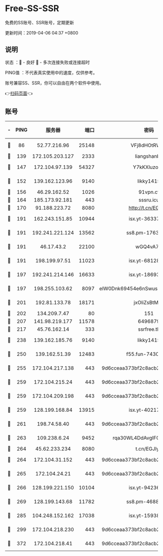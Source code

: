 # Free-SS-SSR

免费的SS账号、SSR账号，定期更新

更新时间：2019-04-06 04:37 +0800

## 说明

状态     ：🙂 - 良好 🙁 - 多次连接失败或连接超时

PING值   ：不代表真实使用中的速度，仅供参考。

账号兼容SS、SSR，你可以自由在两个软件中使用。

👉[扫码页面](https://liesauer.github.io/Free-SS-SSR/)👈

## 账号

|-|PING|服务器|端口|密码|加密方式|区域|
|:----:|:----:|:-----:|-----:|:----:|:----:|:----:|
|🙂|86|52.77.216.96|25148|VFj8dHOtRWXu|aes-256-cfb|SG|
|🙂|139|172.105.203.127|2333|liangshanbo|chacha20|JP|
|🙂|147|172.104.97.139|54327|Y7kKXluzoznj|aes-256-cfb|JP|
|🙂|152|139.162.123.96|9140|likky1415|aes-256-cfb|JP|
|🙂|156|46.29.162.52|1026|91vpn.cf|rc4-md5|RU|
|🙂|164|185.173.92.181|443|sssru.icu|rc4-md5|RU|
|🙂|170|91.188.223.72|8080|http://t.cn/EGJIyrl|rc4-md5|RU|
|🙂|191|162.243.151.85|10944|isx.yt-36337556|aes-256-cfb|US|
|🙂|191|192.241.221.124|13562|ss8.pm-17637421|aes-256-cfb|US|
|🙂|191|46.17.43.2|22100|wGQ4vA7D|aes-256-gcm|RU|
|🙂|191|198.199.97.51|11023|isx.yt-68128426|aes-256-cfb|US|
|🙂|197|192.241.214.146|16633|isx.yt-18693528|aes-256-cfb|US|
|🙂|197|198.255.103.62|8097|eIW0Dnk69454e6nSwuspv9DmS201tQ0D|aes-256-cfb|US|
|🙂|201|192.81.133.78|18171|jxOliZsBtMYa|aes-256-cfb|US|
|🙂|202|134.209.7.47|80|151|chacha20|US|
|🙂|207|141.98.219.177|11578|6496879|chacha20|US|
|🙂|217|45.76.162.14|333|ssrfree.tk|rc4|SG|
|🙂|238|139.162.185.76|9140|likky1415|aes-256-cfb|DE|
|🙂|250|139.162.51.39|12483|f55.fun-74303824|aes-256-cfb|SG|
|🙂|255|172.104.217.138|443|9d6cceaa373bf2c8acb22e60b6a58be6|aes-256-cfb|US|
|🙂|259|172.104.215.24|443|9d6cceaa373bf2c8acb22e60b6a58be6|aes-256-cfb|US|
|🙂|259|172.104.209.198|443|9d6cceaa373bf2c8acb22e60b6a58be6|aes-256-cfb|US|
|🙂|259|128.199.168.84|13915|isx.yt-40217254|aes-256-cfb|SG|
|🙂|261|198.74.58.40|443|9d6cceaa373bf2c8acb22e60b6a58be6|aes-256-cfb|US|
|🙂|263|109.238.6.24|9452|rqa30WL4DdAvgIFG6Fs3znzTa|aes-256-cfb|FR|
|🙂|264|45.62.233.234|8080|t.cn/EGJIyrl|rc4-md5|CA|
|🙂|264|172.104.31.152|443|9d6cceaa373bf2c8acb22e60b6a58be6|aes-256-cfb|US|
|🙂|265|172.104.24.21|443|9d6cceaa373bf2c8acb22e60b6a58be6|aes-256-cfb|US|
|🙂|266|128.199.221.150|10104|isx.yt-94236537|aes-256-cfb|SG|
|🙂|269|128.199.143.68|11782|ss8.pm-46888146|aes-256-cfb|SG|
|🙂|285|104.248.152.162|17038|isx.yt-15938934|aes-256-cfb|SG|
|🙂|299|172.104.218.230|443|9d6cceaa373bf2c8acb22e60b6a58be6|aes-256-cfb|US|
|🙂|372|172.104.218.41|443|9d6cceaa373bf2c8acb22e60b6a58be6|aes-256-cfb|US|
